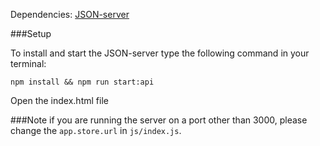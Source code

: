 
 Dependencies: [JSON-server](https://www.npmjs.com/package/json-server)

###Setup
 
 To install and start the JSON-server type the following command in your terminal:
 
 ```
 npm install && npm run start:api
 ``` 
 
 Open the index.html file


###Note
if you are running the server on a port other than 3000, please change the `app.store.url` in `js/index.js`.
